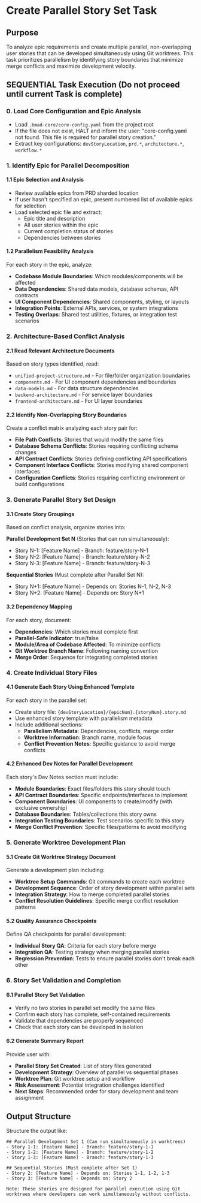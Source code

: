 # Create Parallel Story Set Task

## Purpose

To analyze epic requirements and create multiple parallel, non-overlapping user stories that can be developed simultaneously using Git worktrees. This task prioritizes parallelism by identifying story boundaries that minimize merge conflicts and maximize development velocity.

## SEQUENTIAL Task Execution (Do not proceed until current Task is complete)

### 0. Load Core Configuration and Epic Analysis

- Load `.bmad-core/core-config.yaml` from the project root
- If the file does not exist, HALT and inform the user: "core-config.yaml not found. This file is required for parallel story creation."
- Extract key configurations: `devStoryLocation`, `prd.*`, `architecture.*`, `workflow.*`

### 1. Identify Epic for Parallel Decomposition

#### 1.1 Epic Selection and Analysis

- Review available epics from PRD sharded location
- If user hasn't specified an epic, present numbered list of available epics for selection
- Load selected epic file and extract:
  - Epic title and description
  - All user stories within the epic
  - Current completion status of stories
  - Dependencies between stories

#### 1.2 Parallelism Feasibility Analysis

For each story in the epic, analyze:
- **Codebase Module Boundaries**: Which modules/components will be affected
- **Data Dependencies**: Shared data models, database schemas, API contracts
- **UI Component Dependencies**: Shared components, styling, or layouts  
- **Integration Points**: External APIs, services, or system integrations
- **Testing Overlaps**: Shared test utilities, fixtures, or integration test scenarios

### 2. Architecture-Based Conflict Analysis

#### 2.1 Read Relevant Architecture Documents

Based on story types identified, read:
- `unified-project-structure.md` - For file/folder organization boundaries
- `components.md` - For UI component dependencies and boundaries
- `data-models.md` - For data structure dependencies
- `backend-architecture.md` - For service layer boundaries
- `frontend-architecture.md` - For UI layer boundaries

#### 2.2 Identify Non-Overlapping Story Boundaries

Create a conflict matrix analyzing each story pair for:
- **File Path Conflicts**: Stories that would modify the same files
- **Database Schema Conflicts**: Stories requiring conflicting schema changes
- **API Contract Conflicts**: Stories defining conflicting API specifications
- **Component Interface Conflicts**: Stories modifying shared component interfaces
- **Configuration Conflicts**: Stories requiring conflicting environment or build configurations

### 3. Generate Parallel Story Set Design

#### 3.1 Create Story Groupings

Based on conflict analysis, organize stories into:

**Parallel Development Set N** (Stories that can run simultaneously):
- Story N-1: [Feature Name] - Branch: feature/story-N-1
- Story N-2: [Feature Name] - Branch: feature/story-N-2  
- Story N-3: [Feature Name] - Branch: feature/story-N-3

**Sequential Stories** (Must complete after Parallel Set N):
- Story N+1: [Feature Name] - Depends on: Stories N-1, N-2, N-3
- Story N+2: [Feature Name] - Depends on: Story N+1

#### 3.2 Dependency Mapping

For each story, document:
- **Dependencies**: Which stories must complete first
- **Parallel-Safe Indicator**: true/false  
- **Module/Area of Codebase Affected**: To minimize conflicts
- **Git Worktree Branch Name**: Following naming convention
- **Merge Order**: Sequence for integrating completed stories

### 4. Create Individual Story Files

#### 4.1 Generate Each Story Using Enhanced Template

For each story in the parallel set:
- Create story file: `{devStoryLocation}/{epicNum}.{storyNum}.story.md`
- Use enhanced story template with parallelism metadata
- Include additional sections:
  - **Parallelism Metadata**: Dependencies, conflicts, merge order
  - **Worktree Information**: Branch name, module focus
  - **Conflict Prevention Notes**: Specific guidance to avoid merge conflicts

#### 4.2 Enhanced Dev Notes for Parallel Development

Each story's Dev Notes section must include:
- **Module Boundaries**: Exact files/folders this story should touch
- **API Contract Boundaries**: Specific endpoints/interfaces to implement
- **Component Boundaries**: UI components to create/modify (with exclusive ownership)
- **Database Boundaries**: Tables/collections this story owns
- **Integration Testing Boundaries**: Test scenarios specific to this story
- **Merge Conflict Prevention**: Specific files/patterns to avoid modifying

### 5. Generate Worktree Development Plan

#### 5.1 Create Git Worktree Strategy Document

Generate a development plan including:
- **Worktree Setup Commands**: Git commands to create each worktree
- **Development Sequence**: Order of story development within parallel sets
- **Integration Strategy**: How to merge completed parallel stories
- **Conflict Resolution Guidelines**: Specific merge conflict resolution patterns

#### 5.2 Quality Assurance Checkpoints

Define QA checkpoints for parallel development:
- **Individual Story QA**: Criteria for each story before merge
- **Integration QA**: Testing strategy when merging parallel stories
- **Regression Prevention**: Tests to ensure parallel stories don't break each other

### 6. Story Set Validation and Completion

#### 6.1 Parallel Story Set Validation

- Verify no two stories in parallel set modify the same files
- Confirm each story has complete, self-contained requirements
- Validate that dependencies are properly sequenced
- Check that each story can be developed in isolation

#### 6.2 Generate Summary Report

Provide user with:
- **Parallel Story Set Created**: List of story files generated
- **Development Strategy**: Overview of parallel vs sequential phases
- **Worktree Plan**: Git worktree setup and workflow
- **Risk Assessment**: Potential integration challenges identified
- **Next Steps**: Recommended order for story development and team assignment

## Output Structure

Structure the output like:
```
## Parallel Development Set 1 (Can run simultaneously in worktrees)
- Story 1-1: [Feature Name] - Branch: feature/story-1-1  
- Story 1-2: [Feature Name] - Branch: feature/story-1-2
- Story 1-3: [Feature Name] - Branch: feature/story-1-3

## Sequential Stories (Must complete after Set 1) 
- Story 2: [Feature Name] - Depends on: Stories 1-1, 1-2, 1-3
- Story 3: [Feature Name] - Depends on: Story 2

Note: These stories are designed for parallel execution using Git worktrees where developers can work simultaneously without conflicts.
```
